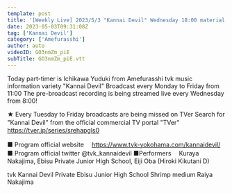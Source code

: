 ```yaml
---
template: post
title: '[Weekly Live] 2023/5/3 "Kannai Devil" Wednesday 18:00 material'
date: 2023-05-03T09:31:08Z
tag: ['Kannai Devil']
category: ['Amefurasshi']
author: auto 
videoID: GO3nmZm_piE
subTitle: GO3nmZm_piE.vtt
---
```

Today part-timer is Ichikawa Yuduki from Amefurasshi
tvk music information variety "Kannai Devil"
Broadcast every Monday to Friday from 11:00
The pre-broadcast recording is being streamed live every Wednesday from 8:00!

★ Every Tuesday to Friday broadcasts are being missed on TVer
Search for "Kannai Devil" from the official commercial TV portal "TVer"
　https://tver.jp/series/srehapgls0

■ Program official website
　https://www.tvk-yokohama.com/kannaidevil/
■ Program official twitter
@tvk_kannaidevil
■Performers
　Kuraya Nakajima, Ebisu Private Junior High School, Eiji Oba (Hiroki Kikutani D)

tvk
Kannai Devil
Private Ebisu Junior High School
Shrimp medium
Raiya Nakajima